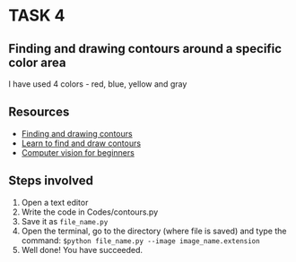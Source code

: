 # TASK 4

## Finding and drawing contours around a specific color area
I have used 4 colors - red, blue, yellow and gray

## Resources
- [Finding and drawing contours](https://www.geeksforgeeks.org/find-and-draw-contours-using-opencv-python/amp/)
- [Learn to find and draw contours](https://opencv-python-tutroals.readthedocs.io/en/latest/py_tutorials/py_imgproc/py_contours/py_table_of_contents_contours/py_table_of_contents_contours.html)
- [Computer vision for beginners](https://towardsdatascience.com/computer-vision-for-beginners-part-4-64a8d9856208)

## Steps involved
1. Open a text editor
2. Write the code in Codes/contours.py
3. Save it as `file_name.py`
4. Open the terminal, go to the directory (where file is saved) and type the command:
`$python file_name.py --image image_name.extension`
4. Well done! You have succeeded.
